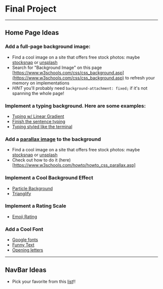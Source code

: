 # Final Project

***

## Home Page Ideas

### Add a full-page background image:
- Find a cool image on a site that offers free stock photos: maybe [stocksnap](https://stocksnap.io/) or [unsplash](https://unsplash.com/)
- Search for "Background Image" on this page [https://www.w3schools.com/css/css_background.asp](https://www.w3schools.com/css/css_background.asp) to refresh your memory on implementations
- *HINT* you'll probably need `background-attachment: fixed;` if it's not spanning the whole page!
    
### Implement a typing background. Here are some examples:
- [Typing w/ Linear Gradient](https://codepen.io/EmmaJD/pen/rQBqQp)
- [Finish the sentence typing](https://codepen.io/Coding_Journey/pen/BEMgbX?&page=1)
- [Typing styled like the terminal](https://codepen.io/samarkandiy/pen/nyLsx)

### Add a [parallax image](https://www.w3schools.com/howto/tryhow_css_parallax_demo.htm) to the background
- Find a cool image on a site that offers free stock photos: maybe [stocksnap](https://stocksnap.io/) or [unsplash](https://unsplash.com/)
- Check out how to do it (here)[https://www.w3schools.com/howto/howto_css_parallax.asp]

### Implement a Cool Background Effect
- [Particle Background](http://jnicol.github.io/particleground/)
- [Trianglify](http://qrohlf.com/trianglify/)

### Implement a Rating Scale
- [Emoji Rating](https://codepen.io/bennettfeely/pen/EKrENG)

### Add a Cool Font
- [Google fonts](https://fonts.google.com/)
- [Funny Text](https://alvarotrigo.com/funnyText/)
- [Opening letters](https://tympanus.net/Tutorials/AnimatedOpeningType/)


***

## NavBar Ideas
- Pick your favorite from this [list](https://navnav.co/)!!
